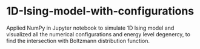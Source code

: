 # 1D-Ising-model-with-configurations
Applied NumPy in Jupyter notebook to simulate 1D Ising model and visualized all the numerical configurations and energy level degenercy, to find the intersection with Boltzmann distribution function.

